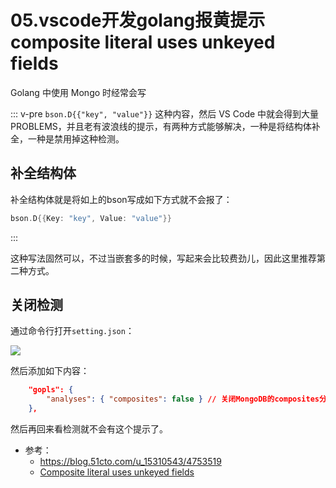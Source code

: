 # 05.vscode开发golang报黄提示composite literal uses unkeyed fields

Golang 中使用 Mongo 时经常会写

::: v-pre
`bson.D{{"key", "value"}}` 这种内容，然后 VS Code 中就会得到大量PROBLEMS，并且老有波浪线的提示，有两种方式能够解决，一种是将结构体补全，一种是禁用掉这种检测。


## 补全结构体

补全结构体就是将如上的bson写成如下方式就不会报了：

```go
bson.D{{Key: "key", Value: "value"}}
```
:::

这种写法固然可以，不过当嵌套多的时候，写起来会比较费劲儿，因此这里推荐第二种方式。

## 关闭检测

通过命令行打开`setting.json`：

![](http://t.eryajf.net/imgs/2022/01/d6fa4a9f2f285f91.png)

然后添加如下内容：

```json
	"gopls": {
        "analyses": { "composites": false } // 关闭MongoDB的composites分析
    },
```

然后再回来看检测就不会有这个提示了。

- 参考：
	- https://blog.51cto.com/u_15310543/4753519
	- [Composite literal uses unkeyed fields](https://stackoverflow.com/questions/54548441/composite-literal-uses-unkeyed-fields)